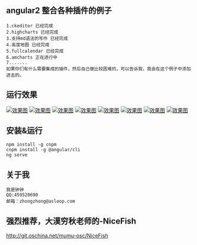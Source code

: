 ## angular2 整合各种插件的例子
    1.ckeditor 已经完成
    2.highcharts 已经完成
    3.支持md语法的写作 已经完成
    4.高度地图 已经完成
    5.fullcalendar 已经完成
    6.amcharts 正在进行中
    7.......
    如果你们有什么需要集成的插件，然后自己做比较困难的，可以告诉我，我会在这个例子中添加进去的。

## 运行效果
[![效果图](https://raw.githubusercontent.com/zhongzhong0505/ng2-demo/master/images/1.jpg "效果图")](https://raw.githubusercontent.com/zhongzhong0505/ng2-demo/master/images/1.jpg "效果图")
[![效果图](https://raw.githubusercontent.com/zhongzhong0505/ng2-demo/master/images/2.jpg "效果图")](https://raw.githubusercontent.com/zhongzhong0505/ng2-demo/master/images/2.jpg "效果图")
[![效果图](https://raw.githubusercontent.com/zhongzhong0505/ng2-demo/master/images/3.jpg "效果图")](https://raw.githubusercontent.com/zhongzhong0505/ng2-demo/master/images/3.jpg "效果图")
[![效果图](https://raw.githubusercontent.com/zhongzhong0505/ng2-demo/master/images/5.jpg "效果图")](https://raw.githubusercontent.com/zhongzhong0505/ng2-demo/master/images/5.jpg "效果图")
[![效果图](https://raw.githubusercontent.com/zhongzhong0505/ng2-demo/master/images/6.jpg "效果图")](https://raw.githubusercontent.com/zhongzhong0505/ng2-demo/master/images/6.jpg "效果图")
[![效果图](https://raw.githubusercontent.com/zhongzhong0505/ng2-demo/master/images/7.jpg "效果图")](https://raw.githubusercontent.com/zhongzhong0505/ng2-demo/master/images/7.jpg "效果图")
[![效果图](https://raw.githubusercontent.com/zhongzhong0505/ng2-demo/master/images/9.png "效果图")](https://raw.githubusercontent.com/zhongzhong0505/ng2-demo/master/images/9.png "效果图")
[![效果图](https://raw.githubusercontent.com/zhongzhong0505/ng2-demo/master/images/10.jpg "效果图")](https://raw.githubusercontent.com/zhongzhong0505/ng2-demo/master/images/10.jpg "效果图")

## 安装&运行
    npm install -g cnpm
    cnpm install -g @angular/cli
    ng serve

## 关于我
    我是钟钟 
    QQ:459520690
    邮箱：zhongzhong@asloop.com

## 强烈推荐，大漠穷秋老师的-NiceFish
http://git.oschina.net/mumu-osc/NiceFish

    

